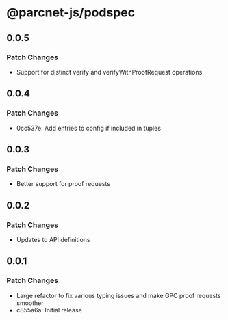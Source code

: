 # @parcnet-js/podspec

## 0.0.5

### Patch Changes

- Support for distinct verify and verifyWithProofRequest operations

## 0.0.4

### Patch Changes

- 0cc537e: Add entries to config if included in tuples

## 0.0.3

### Patch Changes

- Better support for proof requests

## 0.0.2

### Patch Changes

- Updates to API definitions

## 0.0.1

### Patch Changes

- Large refactor to fix various typing issues and make GPC proof requests smoother
- c855a6a: Initial release
